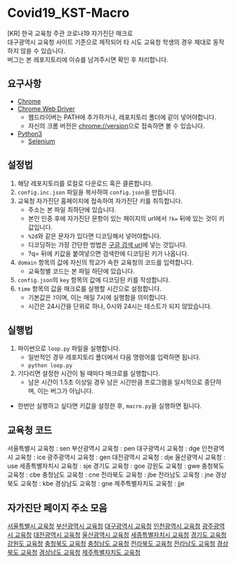 # Covid19_KST-Macro
 [KR] 한국 교육청 주관 코로나19 자가진단 매크로  
 대구광역시 교육청 사이트 기준으로 제작되어 타 시도 교육청 학생의 경우 제대로 동작하지 않을 수 있습니다.  
 버그는 본 레포지토리에 이슈를 남겨주시면 확인 후 처리합니다.

## 요구사항
 * [Chrome](https://www.google.com/chrome/)
 * [Chrome Web Driver](https://chromedriver.chromium.org/downloads)
   * 웹드라이버는 PATH에 추가하거나, 레포지토리 폴더에 같이 넣어야합니다.
   * 자신의 크롬 버전은 [chrome://version](chrome://version)으로 접속하면 볼 수 있습니다.
 * [Python3](https://python.org)
   * [Selenium](https://pypi.org/project/selenium/)

## 설정법
 1. 해당 레포지토리를 로컬로 다운로드 혹은 클론합니다.
 1. `config.inc.json` 파일을 복사하여 `config.json`을 만듭니다.
 1. 교육청 자가진단 홈페이지에 접속하여 자가진단 키를 취득합니다.
    - 주소는 본 파일 최하단에 있습니다.
    - 본인 인증 후에 자가진단 문항이 있는 페이지의 url에서 `?k=` 뒤에 있는 것이 키값입니다.
    - `%2d`와 같은 문자가 있다면 디코딩해서 넣어야합니다.
    - 디코딩하는 가장 간단한 방법은 [구글 검색 url](https://www.google.com/search?q=)에 넣는 것입니다.
    - ?q= 뒤에 키값을 붙여넣으면 검색란에 디코딩된 키가 나옵니다.
 1. `domain` 항목의 값에 자신의 학교가 속한 교육청의 코드를 입력합니다.
    - 교육청별 코드는 본 파일 하단에 있습니다.
 1. `config.json`의 `key` 항목의 값에 디코딩된 키를 작성합니다.
 1. `time` 항목의 값을 매크로를 실행할 시간으로 설정합니다.
    - 기본값은 `7`이며, 이는 매일 7시에 실행함을 의미합니다.
    - 시간은 24시간을 단위로 하나, 0시와 24시는 테스트가 되지 않았습니다.

## 실행법
 1. 파이썬으로 `loop.py` 파일을 실행합니다.
    - 일반적인 경우 레포지토리 폴더에서 다음 명령어를 입력하면 됩니다.
    - `python loop.py`
 1. 기다리면 설정한 시간이 될 때마다 매크로를 실행합니다.
    - 남은 시간이 1.5초 이상일 경우 남은 시간만큼 프로그램을 일시적으로 중단하며, 이는 버그가 아닙니다.

 - 한번만 실행하고 싶다면 키값을 설정한 후, `macro.py`을 실행하면 됩니다.

## 교육청 코드
  서울특별시 교육청 : sen
  부산광역시 교육청 : pen
  대구광역시 교육청 : dge
  인천광역시 교육청 : ice
  광주광역시 교육청 : gen
  대전광역시 교육청 : dje
  울산광역시 교육청 : use
  세종특별자치시 교육청 : sje
  경기도 교육청 : goe
  강원도 교육청 : gwe
  충청북도 교육청 : cbe
  충청남도 교육청 : cne
  전라북도 교육청 : jbe
  전라남도 교육청 : jne
  경상북도 교육청 : kbe
  경상남도 교육청 : gne
  제주특별자치도 교육청 : jje

## 자가진단 페이지 주소 모음
  [서울특별시 교육청](https://eduro.sen.go.kr/hcheck/index.jsp)
  [부산광역시 교육청](https://eduro.pen.go.kr/hcheck/index.jsp)
  [대구광역시 교육청](https://eduro.dge.go.kr/hcheck/index.jsp)
  [인천광역시 교육청](https://eduro.ice.go.kr/hcheck/index.jsp)
  [광주광역시 교육청](https://eduro.gen.go.kr/hcheck/index.jsp)
  [대전광역시 교육청](https://eduro.dje.go.kr/hcheck/index.jsp)
  [울산광역시 교육청](https://eduro.use.go.kr/hcheck/index.jsp)
  [세종특별자치시 교육청](https://eduro.sje.go.kr/hcheck/index.jsp)
  [경기도 교육청](https://eduro.goe.go.kr/hcheck/index.jsp)
  [강원도 교육청](https://eduro.gwe.go.kr/hcheck/index.jsp)
  [충청북도 교육청](https://eduro.cbe.go.kr/hcheck/index.jsp)
  [충청남도 교육청](https://eduro.cne.go.kr/hcheck/index.jsp)
  [전라북도 교육청](https://eduro.jbe.go.kr/hcheck/index.jsp)
  [전라남도 교육청](https://eduro.jne.go.kr/hcheck/index.jsp)
  [경상북도 교육청](https://eduro.kbe.go.kr/hcheck/index.jsp)
  [경상남도 교육청](https://eduro.gne.go.kr/hcheck/index.jsp)
  [제주특별자치도 교육청](https://eduro.jje.go.kr/hcheck/index.jsp)